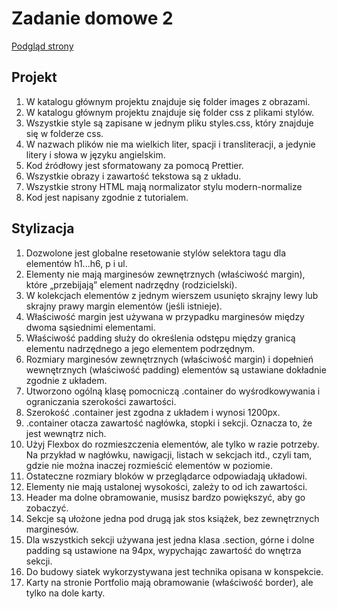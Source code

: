 # Zadanie domowe 2

<a href="https://sim-mag.github.io/goit-markup-hw-02/">Podgląd strony</a>

## Projekt

<ol>
<li>W katalogu głównym projektu znajduje się folder images z obrazami.</li>

<li>W katalogu głównym projektu znajduje się folder css z plikami stylów.</li>

<li>Wszystkie style są zapisane w jednym pliku styles.css, który znajduje się w folderze css.</li>

<li>W nazwach plików nie ma wielkich liter, spacji i transliteracji, a jedynie litery i słowa w języku angielskim.</li>

<li>Kod źródłowy jest sformatowany za pomocą Prettier.</li>

<li>Wszystkie obrazy i zawartość tekstowa są z układu.</li>

<li>Wszystkie strony HTML mają normalizator stylu modern-normalize</li>

<li>Kod jest napisany zgodnie z tutorialem.</li>
</ol>

## Stylizacja

<ol>
<li>Dozwolone jest globalne resetowanie stylów selektora tagu dla elementów h1...h6, p i ul.</li>

<li>Elementy nie mają marginesów zewnętrznych (właściwość margin), które „przebijają” element nadrzędny (rodzicielski).</li>

<li>W kolekcjach elementów z jednym wierszem usunięto skrajny lewy lub skrajny prawy margin elementów (jeśli istnieje).</li>

<li>Właściwość margin jest używana w przypadku marginesów między dwoma sąsiednimi elementami.</li>

<li>Właściwość padding służy do określenia odstępu między granicą elementu nadrzędnego a jego elementem podrzędnym.</li>

<li>Rozmiary marginesów zewnętrznych (właściwość margin) i dopełnień wewnętrznych (właściwość padding) elementów są ustawiane dokładnie zgodnie z układem.</li>

<li>Utworzono ogólną klasę pomocniczą .container do wyśrodkowywania i ograniczania szerokości zawartości.</li>

<li>Szerokość .container jest zgodna z układem i wynosi 1200px.</li>

<li>.container otacza zawartość nagłówka, stopki i sekcji. Oznacza to, że jest wewnątrz nich.</li>

<li>Użyj Flexbox do rozmieszczenia elementów, ale tylko w razie potrzeby. Na przykład w nagłówku, nawigacji, listach w sekcjach itd., czyli tam, gdzie nie można inaczej rozmieścić elementów w poziomie.</li>

<li>Ostateczne rozmiary bloków w przeglądarce odpowiadają układowi.</li>

<li>Elementy nie mają ustalonej wysokości, zależy to od ich zawartości.</li>

<li>Header ma dolne obramowanie, musisz bardzo powiększyć, aby go zobaczyć.</li>

<li>Sekcje są ułożone jedna pod drugą jak stos książek, bez zewnętrznych marginesów.</li>

<li>Dla wszystkich sekcji używana jest jedna klasa .section, górne i dolne padding są ustawione na 94px, wypychając zawartość do wnętrza sekcji.</li>

<li>Do budowy siatek wykorzystywana jest technika opisana w konspekcie.</li>

<li>Karty na stronie Portfolio mają obramowanie (właściwość border), ale tylko na dole karty.</li>
</ol>
